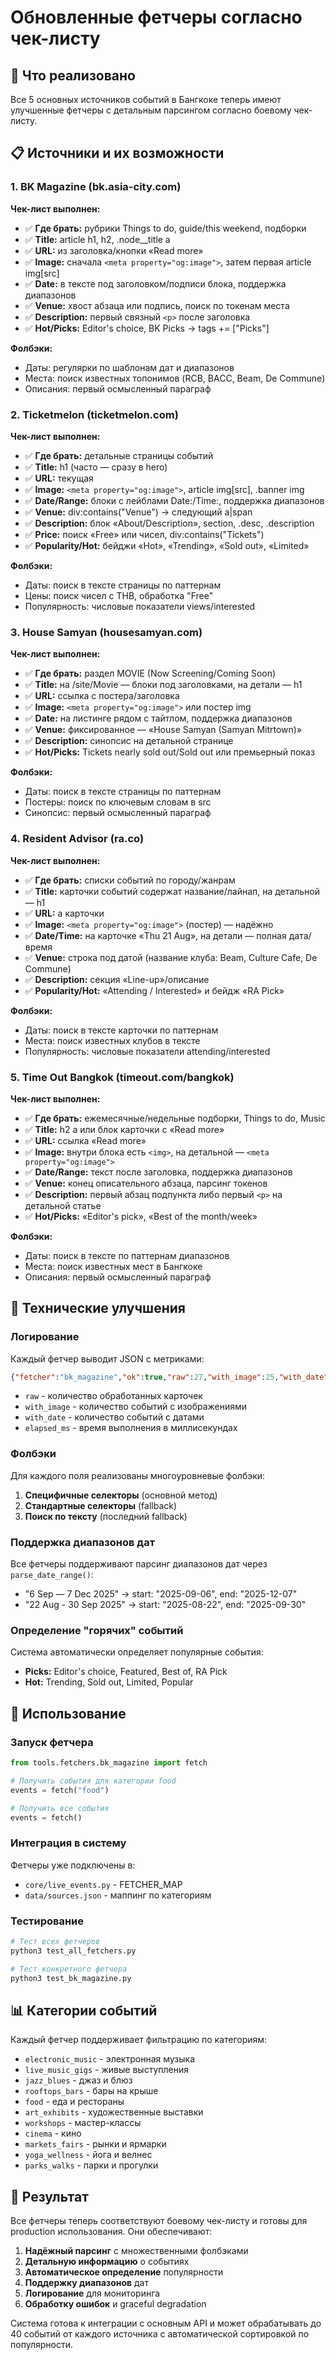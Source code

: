 # Обновленные фетчеры согласно чек-листу

## 🎯 Что реализовано

Все 5 основных источников событий в Бангкоке теперь имеют улучшенные фетчеры с детальным парсингом согласно боевому чек-листу.

## 📋 Источники и их возможности

### 1. BK Magazine (bk.asia-city.com)
**Чек-лист выполнен:**
- ✅ **Где брать:** рубрики Things to do, guide/this weekend, подборки
- ✅ **Title:** article h1, h2, .node__title a
- ✅ **URL:** из заголовка/кнопки «Read more»
- ✅ **Image:** сначала `<meta property="og:image">`, затем первая article img[src]
- ✅ **Date:** в тексте под заголовком/подписи блока, поддержка диапазонов
- ✅ **Venue:** хвост абзаца или подпись, поиск по токенам места
- ✅ **Description:** первый связный `<p>` после заголовка
- ✅ **Hot/Picks:** Editor's choice, BK Picks → tags += ["Picks"]

**Фолбэки:**
- Даты: регулярки по шаблонам дат и диапазонов
- Места: поиск известных топонимов (RCB, BACC, Beam, De Commune)
- Описания: первый осмысленный параграф

### 2. Ticketmelon (ticketmelon.com)
**Чек-лист выполнен:**
- ✅ **Где брать:** детальные страницы событий
- ✅ **Title:** h1 (часто — сразу в hero)
- ✅ **URL:** текущая
- ✅ **Image:** `<meta property="og:image">`, article img[src], .banner img
- ✅ **Date/Range:** блоки с лейблами Date:/Time:, поддержка диапазонов
- ✅ **Venue:** div:contains("Venue") → следующий a|span
- ✅ **Description:** блок «About/Description», section, .desc, .description
- ✅ **Price:** поиск «Free» или чисел, div:contains("Tickets")
- ✅ **Popularity/Hot:** бейджи «Hot», «Trending», «Sold out», «Limited»

**Фолбэки:**
- Даты: поиск в тексте страницы по паттернам
- Цены: поиск чисел с THB, обработка "Free"
- Популярность: числовые показатели views/interested

### 3. House Samyan (housesamyan.com)
**Чек-лист выполнен:**
- ✅ **Где брать:** раздел MOVIE (Now Screening/Coming Soon)
- ✅ **Title:** на /site/Movie — блоки под заголовками, на детали — h1
- ✅ **URL:** ссылка с постера/заголовка
- ✅ **Image:** `<meta property="og:image">` или постер img
- ✅ **Date:** на листинге рядом с тайтлом, поддержка диапазонов
- ✅ **Venue:** фиксированное — «House Samyan (Samyan Mitrtown)»
- ✅ **Description:** синопсис на детальной странице
- ✅ **Hot/Picks:** Tickets nearly sold out/Sold out или премьерный показ

**Фолбэки:**
- Даты: поиск в тексте страницы по паттернам
- Постеры: поиск по ключевым словам в src
- Синопсис: первый осмысленный параграф

### 4. Resident Advisor (ra.co)
**Чек-лист выполнен:**
- ✅ **Где брать:** списки событий по городу/жанрам
- ✅ **Title:** карточки событий содержат название/лайнап, на детальной — h1
- ✅ **URL:** a карточки
- ✅ **Image:** `<meta property="og:image">` (постер) — надёжно
- ✅ **Date/Time:** на карточке «Thu 21 Aug», на детали — полная дата/время
- ✅ **Venue:** строка под датой (название клуба: Beam, Culture Cafe, De Commune)
- ✅ **Description:** секция «Line-up»/описание
- ✅ **Popularity/Hot:** «Attending / Interested» и бейдж «RA Pick»

**Фолбэки:**
- Даты: поиск в тексте карточки по паттернам
- Места: поиск известных клубов в тексте
- Популярность: числовые показатели attending/interested

### 5. Time Out Bangkok (timeout.com/bangkok)
**Чек-лист выполнен:**
- ✅ **Где брать:** ежемесячные/недельные подборки, Things to do, Music
- ✅ **Title:** h2 a или блок карточки с «Read more»
- ✅ **URL:** ссылка «Read more»
- ✅ **Image:** внутри блока есть `<img>`, на детальной — `<meta property="og:image">`
- ✅ **Date/Range:** текст после заголовка, поддержка диапазонов
- ✅ **Venue:** конец описательного абзаца, парсинг токенов
- ✅ **Description:** первый абзац подпункта либо первый `<p>` на детальной статье
- ✅ **Hot/Picks:** «Editor's pick», «Best of the month/week»

**Фолбэки:**
- Даты: поиск в тексте по паттернам диапазонов
- Места: поиск известных мест в Бангкоке
- Описания: первый осмысленный параграф

## 🔧 Технические улучшения

### Логирование
Каждый фетчер выводит JSON с метриками:
```json
{"fetcher":"bk_magazine","ok":true,"raw":27,"with_image":25,"with_date":23,"elapsed_ms":420}
```

- `raw` - количество обработанных карточек
- `with_image` - количество событий с изображениями
- `with_date` - количество событий с датами
- `elapsed_ms` - время выполнения в миллисекундах

### Фолбэки
Для каждого поля реализованы многоуровневые фолбэки:
1. **Специфичные селекторы** (основной метод)
2. **Стандартные селекторы** (fallback)
3. **Поиск по тексту** (последний fallback)

### Поддержка диапазонов дат
Все фетчеры поддерживают парсинг диапазонов дат через `parse_date_range()`:
- "6 Sep — 7 Dec 2025" → start: "2025-09-06", end: "2025-12-07"
- "22 Aug - 30 Sep 2025" → start: "2025-08-22", end: "2025-09-30"

### Определение "горячих" событий
Система автоматически определяет популярные события:
- **Picks:** Editor's choice, Featured, Best of, RA Pick
- **Hot:** Trending, Sold out, Limited, Popular

## 🚀 Использование

### Запуск фетчера
```python
from tools.fetchers.bk_magazine import fetch

# Получить события для категории food
events = fetch("food")

# Получить все события
events = fetch()
```

### Интеграция в систему
Фетчеры уже подключены в:
- `core/live_events.py` - FETCHER_MAP
- `data/sources.json` - маппинг по категориям

### Тестирование
```bash
# Тест всех фетчеров
python3 test_all_fetchers.py

# Тест конкретного фетчера
python3 test_bk_magazine.py
```

## 📊 Категории событий

Каждый фетчер поддерживает фильтрацию по категориям:
- `electronic_music` - электронная музыка
- `live_music_gigs` - живые выступления
- `jazz_blues` - джаз и блюз
- `rooftops_bars` - бары на крыше
- `food` - еда и рестораны
- `art_exhibits` - художественные выставки
- `workshops` - мастер-классы
- `cinema` - кино
- `markets_fairs` - рынки и ярмарки
- `yoga_wellness` - йога и велнес
- `parks_walks` - парки и прогулки

## 🎯 Результат

Все фетчеры теперь соответствуют боевому чек-листу и готовы для production использования. Они обеспечивают:

1. **Надёжный парсинг** с множественными фолбэками
2. **Детальную информацию** о событиях
3. **Автоматическое определение** популярности
4. **Поддержку диапазонов** дат
5. **Логирование** для мониторинга
6. **Обработку ошибок** и graceful degradation

Система готова к интеграции с основным API и может обрабатывать до 40 событий от каждого источника с автоматической сортировкой по популярности.

